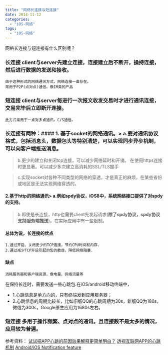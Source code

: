 ```yaml
---
title: "网络长连接与短连接"
date: 2014-11-12
categories:
  - "iOS-网络"
tags:
  - "iOS-网络"
---
```

<!--more-->
 网络长连接与短连接有什么区别呢？
 <!--more-->
 
### 长连接    client与server先建立连接，连接建立后不断开，操持连接，然后进行数据的发送和接收。
    由于这种形式的网络通讯方式，网络连接一直存在。
    常用于P2P(点对点)通信。像IM类的产品
     
### 短连接    client与server每进行一次报文收发交易时才进行通讯连接，交易完毕后立即断开连接。
    此方式常用于一点对多点通讯。C/S通信。 


### 长连接有两种：#### 1. 基于socket的网络通讯。> a.要对通讯协议格式，包括消息头，数据包头等特别清楚，可以实现同步异步机制，可以向客户端推送消息。

> b.更少的建立和关闭tcp连接，可以减少网络延时和开销。 在使用https连接时更显著。可以减少多次建立高消耗的SSL/TLS握手

> c.实现socket对各种不同类型的网络的穿透，才是真正的麻烦，在某些省份或地区是无法实现网络穿透的。

#### 2.基于http的网络通讯> a.例如spdy协议，iOS8中，系统网络接口提供了对spdy的支持。

> b.即使是长连接，http也需要client先发起请求(**除了spdy协议，spdy协议支持服务端推送**)。在实际应用中有一些限制。

#### 总体为说，长连接的优点
    1.通过开启、关闭更少的TCP连接，节约CPU时间和内存. 
    2.通过减少TCP开启引起的包的数目，降低网络阻塞.
#### 缺点    
    消耗服务器和客户端资源，像电量，网络流量等    

在保持长连时，需要发送一些心跳包.在iOS/android移动终端中，

* 1.心跳信息是单方向的，只有终端发到应用服务器；
* 2.心跳信息的周期比较长，比如旧版QQ的心跳周期为30s，新版QQ为180s，微信为300s，Google原生应用为1680s左右。

### 短连接    多用于操作频繁、点对点的通讯，且连接数不是太多的情况，应用较为普遍。

参考资料：
[试试把APP心跳的前因后果解释更简单明白？](http://labs.chinamobile.com/mblog/31189_199441)
[透视互联网APP的心跳机制](http://labs.chinamobile.com/mblog/104209_199343)
[Android/iOS Notification feature](http://blog.csdn.net/totogogo/article/details/7329542)

